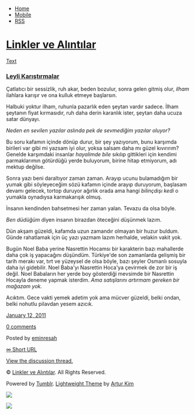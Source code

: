-   [Home](/)
-   [Mobile](/mobile)
-   [RSS](http://eminresah.tumblr.com/rss)

[Linkler ve Alıntılar](/)
=========================

[Text](http://eminresah.tumblr.com/post/2705550816/leyli-kar-st-rmalar)

### [Leyli Karıştırmalar](http://eminresah.tumblr.com/post/2705550816/leyli-kar-st-rmalar)

Çatlatıcı bir sessizlik, ruh akar, beden bozulur, sonra gelen gitmiş
olur, *ilham* ilahlara karışır ve ona kulluk etmeye başlarsın.

Halbuki yoktur ilham, ruhunla pazarlık eden şeytan vardır sadece. İlham
şeytanın fiyat kırmasıdır, ruh daha derin karanlık ister, şeytan daha
ucuza satar dünyayı.

*Neden en sevilen yazılar aslında pek de sevmediğim yazılar oluyor?*

Bu soru kafamın içinde dönüp durur, bir şey yazıyorum, bunu karşımda
birileri var gibi mi yazsam iyi olur, yoksa salsam daha mı güzel
kıvırırım? Genelde karşımdaki insanlar *hayalimde bile* sıkılıp
gittikleri için kendimi parmaklarımın götürdüğü yerde buluyorum, birine
hitap etmiyorum, adı mektup değilse.

Sonra yazı beni daraltıyor zaman zaman. Arayıp ucunu bulamadığım bir
yumak gibi söyleyeceğim sözü kafamın içinde arayıp duruyorum, başlasam
devamı gelecek, tortop duruyor ağırlık orada ama hangi *bilinçdışı kedi*
o yumakla oynadıysa karmakarışık olmuş.

İnsanın kendinden bahsetmesi her zaman yalan. Tevazu da olsa böyle.

*Ben düdüğüm* diyen insanın birazdan öteceğini düşünmek lazım.

Dün akşam güzeldi, kafamda uzun zamandır olmayan bir huzur buldum. Günde
rahatlamak için üç yazı yazmam lazım herhalde, velakin vakit yok.

Bugün Noel Baba yerine Nasrettin Hocamsı bir karakterin bazı mahallerde
daha çok iş yapacağını düşündüm. Türkiye'de son zamanlarda gelişmiş bir
tarih merakı var, tırt ve yüzeysel de olsa böyle, bazı şeyler Osmanlı
sosuyla daha iyi gidebilir. Noel Baba'yı Nasrettin Hoca'ya çevirmek de
zor bir iş değil. Noel Babaların her yerde boy gösterdiği mevsimde bir
Nasrettin Hocayla deneme yapmak isterdim. *Ama satışlarını artırmam
gereken bir mağazam yok.*

Acıktım. Gece vakti yemek adetim yok ama mücver güzeldi, belki ondan,
belki nohutlu pilavdan yesem azıcık.

[January 12,
2011](http://eminresah.tumblr.com/post/2705550816/leyli-kar-st-rmalar)

[0
comments](http://eminresah.tumblr.com/post/2705550816/leyli-kar-st-rmalar#disqus_thread)

Posted by [eminresah](http://eminresah.tumblr.com/)

[∞ Short URL](http://tmblr.co/ZWS1Oy2XGstW)

[View the discussion thread.](http://erblog.disqus.com/?url=ref)

© [Linkler ve Alıntılar](/). All Rights Reserved.

Powered by [Tumblr](http://tumblr.com). [Lightweight
Theme](http://www.tumblr.com/theme/10820) by [Artur
Kim](http://arturkim.com)

![](https://px.srvcs.tumblr.com/impixu?T=1434918854&J=eyJ0eXBlIjoidXJsIiwidXJsIjoiaHR0cDpcL1wvZW1pbnJlc2FoLnR1bWJsci5jb21cL3Bvc3RcLzI3MDU1NTA4MTZcL2xleWxpLWthci1zdC1ybWFsYXIiLCJyZXF0eXBlIjowLCJyb3V0ZSI6IlwvcG9zdFwvOmlkXC86c3VtbWFyeSIsIm5vc2NyaXB0IjoxfQ==&U=ALOACAOICH&K=3b6a7ef30e4626eb7b84371627ca64c459e1ccf418a4caa2727e206f811e98b4&R=)

![](https://px.srvcs.tumblr.com/impixu?T=1434918854&J=eyJ0eXBlIjoicG9zdCIsInVybCI6Imh0dHA6XC9cL2VtaW5yZXNhaC50dW1ibHIuY29tXC9wb3N0XC8yNzA1NTUwODE2XC9sZXlsaS1rYXItc3Qtcm1hbGFyIiwicmVxdHlwZSI6MCwicm91dGUiOiJcL3Bvc3RcLzppZFwvOnN1bW1hcnkiLCJwb3N0cyI6W3sicG9zdGlkIjoiMjcwNTU1MDgxNiIsImJsb2dpZCI6IjM2NDgwMjgiLCJzb3VyY2UiOjMzfV0sIm5vc2NyaXB0IjoxfQ==&U=MCIJBADFFD&K=8d106eb6c5e81ae10ec06deb8b8ff84e34e311711243679400f5bccf59de91e2&R=)


